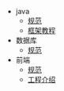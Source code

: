 * java 
    * [规范](java/)
    * [框架教程](java/course)
* 数据库
    * [规范](sql/)
* 前端
    * [规范](client/)
    * [工程介绍](client/explain)
